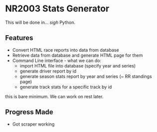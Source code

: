 # NR2003 Stats Generator

This will be done in... *sigh* Python.

## Features
- Convert HTML race reports into data from database
- Retrieve data from database and generate HTML page for them
- Command Line interface - what we can do:
    - import HTML file into database (specify year and series)
    - generate driver report by id
    - generate season stats report by year and series (~ RR standings page)
    - generate track stats for a specific track by id

this is bare minimum. We can work on rest later.

## Progress Made
- Got scraper working